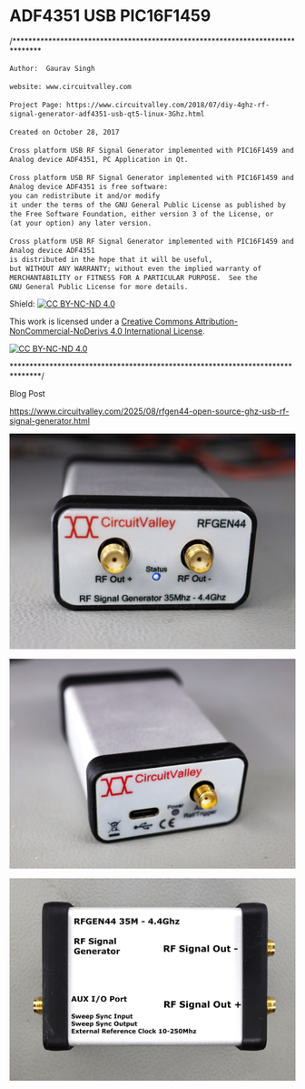 ADF4351 USB PIC16F1459
=================
/*******************************************************************************
    
    Author:  Gaurav Singh
    
    website: www.circuitvalley.com 
    
    Project Page: https://www.circuitvalley.com/2018/07/diy-4ghz-rf-signal-generator-adf4351-usb-qt5-linux-3Ghz.html
    
    Created on October 28, 2017
    
    Cross platform USB RF Signal Generator implemented with PIC16F1459 and Analog device ADF4351, PC Application in Qt.

    Cross platform USB RF Signal Generator implemented with PIC16F1459 and Analog device ADF4351 is free software: 
    you can redistribute it and/or modify
    it under the terms of the GNU General Public License as published by
    the Free Software Foundation, either version 3 of the License, or
    (at your option) any later version.

    Cross platform USB RF Signal Generator implemented with PIC16F1459 and Analog device ADF4351 
    is distributed in the hope that it will be useful,
    but WITHOUT ANY WARRANTY; without even the implied warranty of
    MERCHANTABILITY or FITNESS FOR A PARTICULAR PURPOSE.  See the
    GNU General Public License for more details.


Shield: [![CC BY-NC-ND 4.0][cc-by-nc-nd-shield]][cc-by-nc-nd]

This work is licensed under a
[Creative Commons Attribution-NonCommercial-NoDerivs 4.0 International License][cc-by-nc-nd].

[![CC BY-NC-ND 4.0][cc-by-nc-nd-image]][cc-by-nc-nd]

[cc-by-nc-nd]: http://creativecommons.org/licenses/by-nc-nd/4.0/
[cc-by-nc-nd-image]: https://licensebuttons.net/l/by-nc-nd/4.0/88x31.png
[cc-by-nc-nd-shield]: https://img.shields.io/badge/License-CC%20BY--NC--ND%204.0-lightgrey.svg
    
*******************************************************************************/

Blog Post 

https://www.circuitvalley.com/2025/08/rfgen44-open-source-ghz-usb-rf-signal-generator.html


![alt text](https://raw.githubusercontent.com/circuitvalley/ADF4351_USB_RF_GEN/refs/heads/master/Hardware/Images/low_cost_rf_signal_generator_ghz%20(2).JPG)

![alt text](https://raw.githubusercontent.com/circuitvalley/ADF4351_USB_RF_GEN/refs/heads/master/Hardware/Images/low_cost_rf_signal_generator_ghz%20(3).JPG)

![alt text](https://raw.githubusercontent.com/circuitvalley/ADF4351_USB_RF_GEN/refs/heads/master/Hardware/Images/low_cost_rf_signal_generator_ghz%20(5).JPG)


